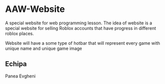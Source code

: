 # AAW-Website
A special website for web programming lesson.
The idea of website is a special website for selling Roblox accounts that have
progress in different roblox places.

Website will have a some type of hotbar that will represent every game with unique name and unique game image

## Echipa
Panea Evgheni
